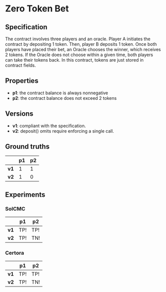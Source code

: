 # Zero Token Bet
## Specification
The contract involves three players and an oracle. Player A initiates the contract by depositing 1 token. Then, player B deposits 1 token. Once both players have placed their bet, an Oracle chooses the winner, which receives 2 tokens. If the Oracle does not choose within a given time, both players can take their tokens back. In this contract, tokens are just stored in contract fields.

## Properties
- **p1**: the contract balance is always nonnegative
- **p2**: the contract balance does not exceed 2 tokens

## Versions
- **v1**: compliant with the specification.
- **v2**: deposit() omits require enforcing a single call.

## Ground truths
|        | p1  | p2  |
|--------|-----|-----|
| **v1** | 1   | 1   |
| **v2** | 1   | 0   |

## Experiments

### SolCMC
|        | p1  | p2  |
|--------|-----|-----|
| **v1** | TP! | TP! |
| **v2** | TP! | TN! |

### Certora
|        | p1  | p2  |
|--------|-----|-----|
| **v1** | TP! | TP! |
| **v2** | TP! | TN! |